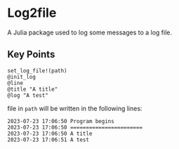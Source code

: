# Log2file
A Julia package used to log some messages to a log file.

## Key Points
```
set_log_file!(path)
@init_log
@line
@title "A title"
@log "A test"
```
file in `path` will be written in the following lines:
```
2023-07-23 17:06:50 Program begins
2023-07-23 17:06:50 =======================
2023-07-23 17:06:50 A title
2023-07-23 17:06:51 A test
```
